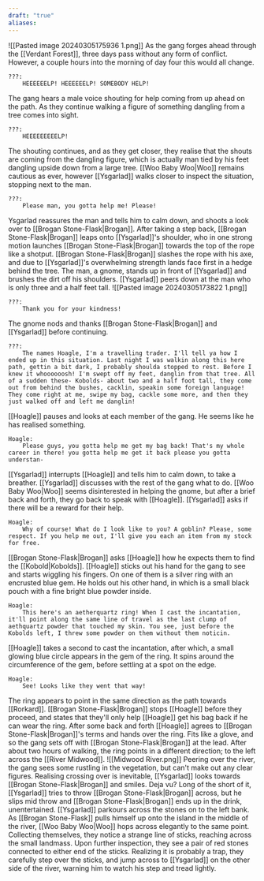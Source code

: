 ```yaml
---
draft: "true"
aliases:
---
```

![[Pasted image 20240305175936 1.png]]
As the gang forges ahead through the [[Verdant Forest]], three days pass without any form of conflict. However, a couple hours into the morning of day four this would all change.
```
???:
	HEEEEEELP! HEEEEEELP! SOMEBODY HELP!
```
The gang hears a male voice shouting for help coming from up ahead on the path. As they continue walking a figure of something dangling from a tree comes into sight.
```
???:
	HEEEEEEEEELP!
```
The shouting continues, and as they get closer, they realise that the shouts are coming from the dangling figure, which is actually man tied by his feet dangling upside down from a large tree. [[Woo Baby Woo|Woo]] remains cautious as ever, however [[Ysgarlad]] walks closer to inspect the situation, stopping next to the man.
```
???:
	Please man, you gotta help me! Please!
```
Ysgarlad reassures the man and tells him to calm down, and shoots a look over to [[Brogan Stone-Flask|Brogan]]. After taking a step back, [[Brogan Stone-Flask|Brogan]] leaps onto [[Ysgarlad]]'s shoulder, who in one strong motion launches [[Brogan Stone-Flask|Brogan]] towards the top of the rope like a shotput. [[Brogan Stone-Flask|Brogan]] slashes the rope with his axe, and due to [[Ysgarlad]]'s overwhelming strength lands face first in a hedge behind the tree. The man, a gnome, stands up in front of [[Ysgarlad]] and brushes the dirt off his shoulders. [[Ysgarlad]] peers down at the man who is only three and a half feet tall.
![[Pasted image 20240305173822 1.png]]
```
???:
	Thank you for your kindness!
```
The gnome nods and thanks [[Brogan Stone-Flask|Brogan]] and [[Ysgarlad]] before continuing.
```
???:
	The names Hoagle, I'm a travelling trader. I'll tell ya how I ended up in this situation. Last night I was walkin along this here path, gettin a bit dark, I probably shoulda stopped to rest. Before I knew it whoooooosh! I'm swept off my feet, danglin from that tree. All of a sudden these- Kobolds- about two and a half foot tall, they come out from behind the bushes, cacklin, speakin some foreign language! They come right at me, swipe my bag, cackle some more, and then they just walked off and left me danglin!
```
[[Hoagle]] pauses and looks at each member of the gang. He seems like he has realised something.
```
Hoagle:
	Please guys, you gotta help me get my bag back! That's my whole career in there! you gotta help me get it back please you gotta understan-
```
[[Ysgarlad]] interrupts [[Hoagle]] and tells him to calm down, to take a breather. [[Ysgarlad]] discusses with the rest of the gang what to do. [[Woo Baby Woo|Woo]] seems disinterested in helping the gnome, but after a brief back and forth, they go back to speak with [[Hoagle]]. [[Ysgarlad]] asks if there will be a reward for their help.
```
Hoagle:
	Why of course! What do I look like to you? A goblin? Please, some respect. If you help me out, I'll give you each an item from my stock for free.
```
[[Brogan Stone-Flask|Brogan]] asks [[Hoagle]] how he expects them to find the [[Kobold|Kobolds]]. [[Hoagle]] sticks out his hand for the gang to see and starts wiggling his fingers. On one of them is a silver ring with an encrusted blue gem. He holds out his other hand, in which is a small black pouch with a fine bright blue powder inside.
```
Hoagle:
	This here's an aetherquartz ring! When I cast the incantation, it'll point along the same line of travel as the last clump of aethquartz powder that touched my skin. You see, just before the Kobolds left, I threw some powder on them without them noticin. 
```
[[Hoagle]] takes a second to cast the incantation, after which, a small glowing blue circle appears in the gem of the ring. It spins around the circumference of the gem, before settling at a spot on the edge.
```
Hoagle:
	See! Looks like they went that way!
```
The ring appears to point in the same direction as the path towards [[Rorkard]]. [[Brogan Stone-Flask|Brogan]] stops [[Hoagle]] before they proceed, and states that they'll only help [[Hoagle]] get his bag back if he can wear the ring. After some back and forth [[Hoagle]] agrees to [[Brogan Stone-Flask|Brogan]]'s terms and hands over the ring. Fits like a glove, and so the gang sets off with [[Brogan Stone-Flask|Brogan]] at the lead. After about two hours of walking, the ring points in a different direction; to the left across the [[River Midwood]].
![[Midwood River.png]]
Peering over the river, the gang sees some rustling in the vegetation, but can't make out any clear figures. Realising crossing over is inevitable, [[Ysgarlad]] looks towards [[Brogan Stone-Flask|Brogan]] and smiles. Deja vu? Long of the short of it, [[Ysgarlad]] tries to throw [[Brogan Stone-Flask|Brogan]] across, but he slips mid throw and [[Brogan Stone-Flask|Brogan]] ends up in the drink, unentertained.  [[Ysgarlad]] parkours across the stones on to the left bank. As [[Brogan Stone-Flask]] pulls himself up onto the island in the middle of the river, [[Woo Baby Woo|Woo]] hops across elegantly to the same point. Collecting themselves, they notice a strange line of sticks, reaching across the small landmass. Upon further inspection, they see a pair of red stones connected to either end of the sticks. Realizing it is probably a trap, they carefully step over the sticks, and jump across to [[Ysgarlad]] on the other side of the river, warning him to watch his step and tread lightly. 